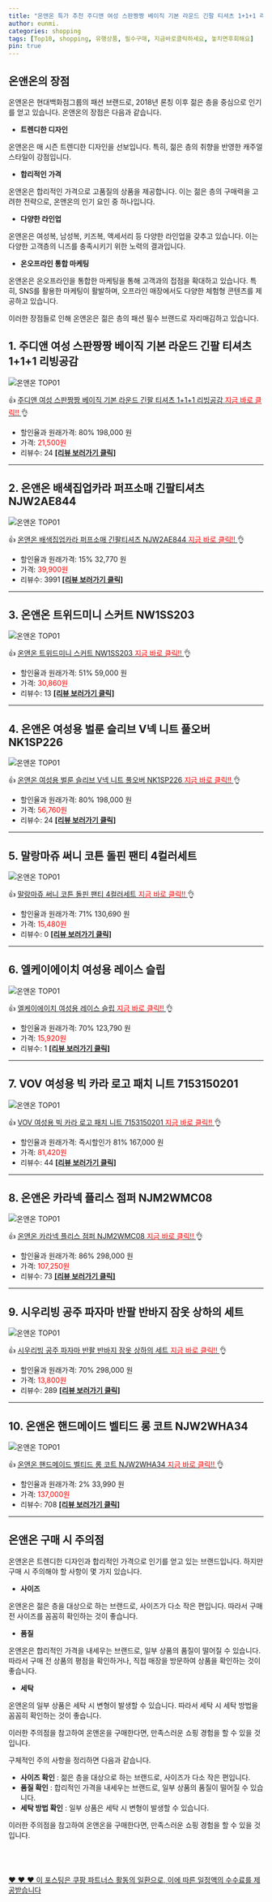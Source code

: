 ```yaml
---
title: "온앤온 특가 추천 주디앤 여성 스판짱짱 베이직 기본 라운드 긴팔 티셔츠 1+1+1 리빙공감 비교 장점"
author: eunmi.
categories: shopping
tags: [Top10, shopping, 유행상품, 필수구매, 지금바로클릭하세요, 놓치면후회해요]
pin: true
---
```

## 온앤온의 장점

온앤온은 현대백화점그룹의 패션 브랜드로, 2018년 론칭 이후 젊은 층을 중심으로 인기를 얻고 있습니다. 온앤온의 장점은 다음과 같습니다.

* **트렌디한 디자인**

온앤온은 매 시즌 트렌디한 디자인을 선보입니다. 특히, 젊은 층의 취향을 반영한 캐주얼 스타일이 강점입니다.

* **합리적인 가격**

온앤온은 합리적인 가격으로 고품질의 상품을 제공합니다. 이는 젊은 층의 구매력을 고려한 전략으로, 온앤온의 인기 요인 중 하나입니다.

* **다양한 라인업**

온앤온은 여성복, 남성복, 키즈복, 액세서리 등 다양한 라인업을 갖추고 있습니다. 이는 다양한 고객층의 니즈를 충족시키기 위한 노력의 결과입니다.

* **온오프라인 통합 마케팅**

온앤온은 온오프라인을 통합한 마케팅을 통해 고객과의 접점을 확대하고 있습니다. 특히, SNS를 활용한 마케팅이 활발하며, 오프라인 매장에서도 다양한 체험형 콘텐츠를 제공하고 있습니다.

이러한 장점들로 인해 온앤온은 젊은 층의 패션 필수 브랜드로 자리매김하고 있습니다.

   

## 1. 주디앤 여성 스판짱짱 베이직 기본 라운드 긴팔 티셔츠 1+1+1 리빙공감

![온앤온 TOP01](https://thumbnail9.coupangcdn.com/thumbnails/remote/230x230ex/image/vendor_inventory/b7b3/ef0591df820380cb89e0a6753f5eccf45001d9ae9761121b82661fb21a8b.jpg)


👍 [주디앤 여성 스판짱짱 베이직 기본 라운드 긴팔 티셔츠 1+1+1 리빙공감 <font color=red> 지금 바로 클릭!! </font> ](https://link.coupang.com/re/AFFSDP?lptag=AF3617701&subid=GithubCoopas&pageKey=6429590262&traceid=V0-153&itemId=13870117688&vendorItemId=82743697658) 👌 


- 할인율과 원래가격: 80%  198,000   원
- 가격: <span style='color:red'>21,500원</span>
- 리뷰수: 24  [**[리뷰 보러가기 클릭]**](https://link.coupang.com/re/AFFSDP?lptag=AF3617701&subid=GithubCoopas&pageKey=6429590262&traceid=V0-153&itemId=13870117688&vendorItemId=82743697658)

---


   

## 2. 온앤온 배색집업카라 퍼프소매 긴팔티셔츠 NJW2AE844

![온앤온 TOP01](https://thumbnail8.coupangcdn.com/thumbnails/remote/230x230ex/image/vendor_inventory/f431/886e89d43682e4129b00e59354d1bc0f1814a7e77c14a44cb2659cd9cdfe.png)


👍 [온앤온 배색집업카라 퍼프소매 긴팔티셔츠 NJW2AE844 <font color=red> 지금 바로 클릭!! </font> ](https://link.coupang.com/re/AFFSDP?lptag=AF3617701&subid=GithubCoopas&pageKey=7590707557&traceid=V0-153&itemId=20057958643&vendorItemId=87154013177) 👌 


- 할인율과 원래가격: 15%  32,770   원
- 가격: <span style='color:red'>39,900원</span>
- 리뷰수: 3991  [**[리뷰 보러가기 클릭]**](https://link.coupang.com/re/AFFSDP?lptag=AF3617701&subid=GithubCoopas&pageKey=7590707557&traceid=V0-153&itemId=20057958643&vendorItemId=87154013177)

---


   

## 3. 온앤온 트위드미니 스커트 NW1SS203

![온앤온 TOP01](https://thumbnail9.coupangcdn.com/thumbnails/remote/230x230ex/image/retail/images/596979646033951-c0a0bc46-2730-446c-88d1-0cf1439a9395.jpg)


👍 [온앤온 트위드미니 스커트 NW1SS203 <font color=red> 지금 바로 클릭!! </font> ](https://link.coupang.com/re/AFFSDP?lptag=AF3617701&subid=GithubCoopas&pageKey=5108722382&traceid=V0-153&itemId=6969448019&vendorItemId=74261854645) 👌 


- 할인율과 원래가격: 51%  59,000   원
- 가격: <span style='color:red'>30,860원</span>
- 리뷰수: 13  [**[리뷰 보러가기 클릭]**](https://link.coupang.com/re/AFFSDP?lptag=AF3617701&subid=GithubCoopas&pageKey=5108722382&traceid=V0-153&itemId=6969448019&vendorItemId=74261854645)

---


   

## 4. 온앤온 여성용 벌룬 슬리브 V넥 니트 풀오버 NK1SP226

![온앤온 TOP01](https://thumbnail7.coupangcdn.com/thumbnails/remote/230x230ex/image/retail/images/2021/02/02/18/8/f4d29cd3-4dd0-45ee-bc48-b9a76104257d.jpg)


👍 [온앤온 여성용 벌룬 슬리브 V넥 니트 풀오버 NK1SP226 <font color=red> 지금 바로 클릭!! </font> ](https://link.coupang.com/re/AFFSDP?lptag=AF3617701&subid=GithubCoopas&pageKey=4930743810&traceid=V0-153&itemId=6478636582&vendorItemId=73772938326) 👌 


- 할인율과 원래가격: 80%  198,000   원
- 가격: <span style='color:red'>56,760원</span>
- 리뷰수: 24  [**[리뷰 보러가기 클릭]**](https://link.coupang.com/re/AFFSDP?lptag=AF3617701&subid=GithubCoopas&pageKey=4930743810&traceid=V0-153&itemId=6478636582&vendorItemId=73772938326)

---


   

## 5. 말랑마쥬 써니 코튼 돌핀 팬티 4컬러세트

![온앤온 TOP01](https://thumbnail8.coupangcdn.com/thumbnails/remote/230x230ex/image/vendor_inventory/87f4/c91887cf95e3dc5c9867e2db6831e7e23bf41f5872f6dc47881146ecb01b.jpg)


👍 [말랑마쥬 써니 코튼 돌핀 팬티 4컬러세트 <font color=red> 지금 바로 클릭!! </font> ](https://link.coupang.com/re/AFFSDP?lptag=AF3617701&subid=GithubCoopas&pageKey=6482910219&traceid=V0-153&itemId=14199450884&vendorItemId=81445022933) 👌 


- 할인율과 원래가격: 71%  130,690   원
- 가격: <span style='color:red'>15,480원</span>
- 리뷰수: 0  [**[리뷰 보러가기 클릭]**](https://link.coupang.com/re/AFFSDP?lptag=AF3617701&subid=GithubCoopas&pageKey=6482910219&traceid=V0-153&itemId=14199450884&vendorItemId=81445022933)

---


   

## 6. 엘케이에이치 여성용 레이스 슬립

![온앤온 TOP01](https://thumbnail7.coupangcdn.com/thumbnails/remote/230x230ex/image/retail/images/2022/02/18/17/5/c4672dae-3a9b-4980-ba74-95327142cd8f.jpg)


👍 [엘케이에이치 여성용 레이스 슬립 <font color=red> 지금 바로 클릭!! </font> ](https://link.coupang.com/re/AFFSDP?lptag=AF3617701&subid=GithubCoopas&pageKey=6348963539&traceid=V0-153&itemId=13351288709&vendorItemId=80606350123) 👌 


- 할인율과 원래가격: 70%  123,790   원
- 가격: <span style='color:red'>15,920원</span>
- 리뷰수: 1  [**[리뷰 보러가기 클릭]**](https://link.coupang.com/re/AFFSDP?lptag=AF3617701&subid=GithubCoopas&pageKey=6348963539&traceid=V0-153&itemId=13351288709&vendorItemId=80606350123)

---


   

## 7. VOV 여성용 빅 카라 로고 패치 니트 7153150201

![온앤온 TOP01](https://thumbnail10.coupangcdn.com/thumbnails/remote/230x230ex/image/retail/images/2023/01/10/18/1/2bbfc95b-68bb-414b-82f8-12b32c07ebd2.jpg)


👍 [VOV 여성용 빅 카라 로고 패치 니트 7153150201 <font color=red> 지금 바로 클릭!! </font> ](https://link.coupang.com/re/AFFSDP?lptag=AF3617701&subid=GithubCoopas&pageKey=7055507066&traceid=V0-153&itemId=17479135734&vendorItemId=84646674294) 👌 


- 할인율과 원래가격: 즉시할인가 81%  167,000   원
- 가격: <span style='color:red'>81,420원</span>
- 리뷰수: 44  [**[리뷰 보러가기 클릭]**](https://link.coupang.com/re/AFFSDP?lptag=AF3617701&subid=GithubCoopas&pageKey=7055507066&traceid=V0-153&itemId=17479135734&vendorItemId=84646674294)

---


   

## 8. 온앤온 카라넥 플리스 점퍼 NJM2WMC08

![온앤온 TOP01](https://thumbnail6.coupangcdn.com/thumbnails/remote/230x230ex/image/vendor_inventory/dcd9/0e55d42b5aa8ff2d0960b8708bfb4fb6a71d6da4d93bb9f2e11bb3e509b4.jpg)


👍 [온앤온 카라넥 플리스 점퍼 NJM2WMC08 <font color=red> 지금 바로 클릭!! </font> ](https://link.coupang.com/re/AFFSDP?lptag=AF3617701&subid=GithubCoopas&pageKey=7110883958&traceid=V0-153&itemId=17775457304&vendorItemId=84939598973) 👌 


- 할인율과 원래가격: 86%  298,000   원
- 가격: <span style='color:red'>107,250원</span>
- 리뷰수: 73  [**[리뷰 보러가기 클릭]**](https://link.coupang.com/re/AFFSDP?lptag=AF3617701&subid=GithubCoopas&pageKey=7110883958&traceid=V0-153&itemId=17775457304&vendorItemId=84939598973)

---


   

## 9. 시우리빙 공주 파자마 반팔 반바지 잠옷 상하의 세트

![온앤온 TOP01](https://thumbnail10.coupangcdn.com/thumbnails/remote/230x230ex/image/vendor_inventory/9c19/2ccdb98ff7bec6a2781f23160631d0d81d95d4e22a66ad16ffaa497cf3eb.png)


👍 [시우리빙 공주 파자마 반팔 반바지 잠옷 상하의 세트 <font color=red> 지금 바로 클릭!! </font> ](https://link.coupang.com/re/AFFSDP?lptag=AF3617701&subid=GithubCoopas&pageKey=6699977294&traceid=V0-153&itemId=15515170524&vendorItemId=82734448132) 👌 


- 할인율과 원래가격: 70%  298,000   원
- 가격: <span style='color:red'>13,800원</span>
- 리뷰수: 289  [**[리뷰 보러가기 클릭]**](https://link.coupang.com/re/AFFSDP?lptag=AF3617701&subid=GithubCoopas&pageKey=6699977294&traceid=V0-153&itemId=15515170524&vendorItemId=82734448132)

---


   

## 10. 온앤온 핸드메이드 벨티드 롱 코트 NJW2WHA34

![온앤온 TOP01](https://thumbnail6.coupangcdn.com/thumbnails/remote/230x230ex/image/vendor_inventory/8a11/cb72e0b7e620d5f55d0ac6ea05ab174174859da1153064090aef9fb95c27.jpg)


👍 [온앤온 핸드메이드 벨티드 롱 코트 NJW2WHA34 <font color=red> 지금 바로 클릭!! </font> ](https://link.coupang.com/re/AFFSDP?lptag=AF3617701&subid=GithubCoopas&pageKey=7037744046&traceid=V0-153&itemId=17393358447&vendorItemId=84562833661) 👌 


- 할인율과 원래가격: 2%  33,990   원
- 가격: <span style='color:red'>137,000원</span>
- 리뷰수: 708  [**[리뷰 보러가기 클릭]**](https://link.coupang.com/re/AFFSDP?lptag=AF3617701&subid=GithubCoopas&pageKey=7037744046&traceid=V0-153&itemId=17393358447&vendorItemId=84562833661)

---
## 온앤온 구매 시 주의점

온앤온은 트렌디한 디자인과 합리적인 가격으로 인기를 얻고 있는 브랜드입니다. 하지만 구매 시 주의해야 할 사항이 몇 가지 있습니다.

* **사이즈**

온앤온은 젊은 층을 대상으로 하는 브랜드로, 사이즈가 다소 작은 편입니다. 따라서 구매 전 사이즈를 꼼꼼히 확인하는 것이 좋습니다.

* **품질**

온앤온은 합리적인 가격을 내세우는 브랜드로, 일부 상품의 품질이 떨어질 수 있습니다. 따라서 구매 전 상품의 평점을 확인하거나, 직접 매장을 방문하여 상품을 확인하는 것이 좋습니다.

* **세탁**

온앤온의 일부 상품은 세탁 시 변형이 발생할 수 있습니다. 따라서 세탁 시 세탁 방법을 꼼꼼히 확인하는 것이 좋습니다.

이러한 주의점을 참고하여 온앤온을 구매한다면, 만족스러운 쇼핑 경험을 할 수 있을 것입니다.

구체적인 주의 사항을 정리하면 다음과 같습니다.

* **사이즈 확인** : 젊은 층을 대상으로 하는 브랜드로, 사이즈가 다소 작은 편입니다.
* **품질 확인** : 합리적인 가격을 내세우는 브랜드로, 일부 상품의 품질이 떨어질 수 있습니다.
* **세탁 방법 확인** : 일부 상품은 세탁 시 변형이 발생할 수 있습니다.

이러한 주의점을 참고하여 온앤온을 구매한다면, 만족스러운 쇼핑 경험을 할 수 있을 것입니다.<br><br><br><br><br> [ ❤ ❤ ❤ 이 포스팅은 쿠팡 파트너스 활동의 일환으로, 이에 따른 일정액의 수수료를 제공받습니다](https://link.coupang.com/a/bcEFyh)